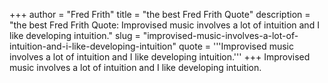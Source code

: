 +++
author = "Fred Frith"
title = "the best Fred Frith Quote"
description = "the best Fred Frith Quote: Improvised music involves a lot of intuition and I like developing intuition."
slug = "improvised-music-involves-a-lot-of-intuition-and-i-like-developing-intuition"
quote = '''Improvised music involves a lot of intuition and I like developing intuition.'''
+++
Improvised music involves a lot of intuition and I like developing intuition.
